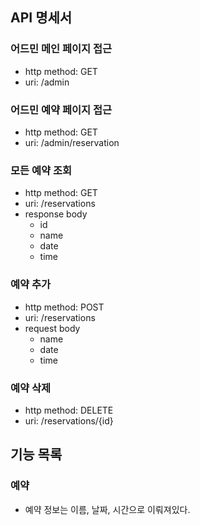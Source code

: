 ## API 명세서

### 어드민 메인 페이지 접근
- http method: GET
- uri: /admin

### 어드민 예약 페이지 접근
- http method: GET
- uri: /admin/reservation

### 모든 예약 조회
- http method: GET
- uri: /reservations
- response body
  - id
  - name
  - date
  - time

### 예약 추가
- http method: POST
- uri: /reservations
- request body
  - name
  - date
  - time

### 예약 삭제
- http method: DELETE
- uri: /reservations/{id}

## 기능 목록

### 예약
- 예약 정보는 이름, 날짜, 시간으로 이뤄져있다.
